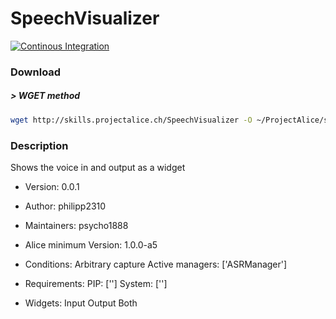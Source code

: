 # SpeechVisualizer

[![Continous Integration](https://gitlab.com/project-alice-assistant/skills/skill_SpeechVisualizer/badges/master/pipeline.svg)](https://gitlab.com/project-alice-assistant/skills/skill_SpeechVisualizer/pipelines/latest)

### Download

##### > WGET method
```bash
wget http://skills.projectalice.ch/SpeechVisualizer -O ~/ProjectAlice/system/skillInstallTickets/SpeechVisualizer.install
```

### Description
Shows the voice in and output as a widget

- Version: 0.0.1
- Author: philipp2310
- Maintainers: psycho1888
- Alice minimum Version: 1.0.0-a5
- Conditions:
    Arbitrary capture
    Active managers: ['ASRManager']

- Requirements:
    PIP: ['']
    System: ['']

- Widgets:
    Input
    Output
    Both

